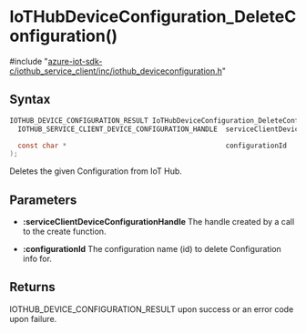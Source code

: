 # IoTHubDeviceConfiguration_DeleteConfiguration()

\#include "[azure-iot-sdk-c/iothub_service_client/inc/iothub_deviceconfiguration.h](../iot-c-ref-iothub-deviceconfiguration-h.md)"  

## Syntax

```C
IOTHUB_DEVICE_CONFIGURATION_RESULT IoTHubDeviceConfiguration_DeleteConfiguration(
  IOTHUB_SERVICE_CLIENT_DEVICE_CONFIGURATION_HANDLE  serviceClientDeviceConfigurationHandle,

  const char *                                       configurationId
);
```

Deletes the given Configuration from IoT Hub.

## Parameters
* **:serviceClientDeviceConfigurationHandle** The handle created by a call to the create function. 

* **:configurationId** The configuration name (id) to delete Configuration info for.

## Returns
IOTHUB_DEVICE_CONFIGURATION_RESULT upon success or an error code upon failure.

